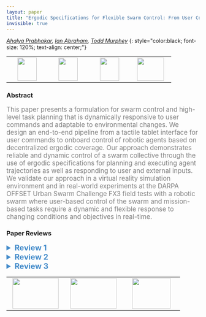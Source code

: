 ```yaml
---
layout: paper
title: "Ergodic Specifications for Flexible Swarm Control: From User Commands to Persistent Adaptation"
invisible: true
---
```

*[Ahalya Prabhakar](https://apr600.github.io/), [Ian Abraham](https://i-abr.github.io/), [Todd Murphey](https://murpheylab.github.io/)*
{: style="color:black; font-size: 120%; text-align: center;"}

<table width="40%"> <tr>
<td style="width: 20%; text-align: center;"><a href="http://www.roboticsproceedings.org/rss16/p067.pdf"><img src="{{ site.baseurl }}/images/paper_link.png"
width = "50"  height = "60"/> </a> </td>

<td style="width: 20%; text-align: center;"><a href="https://sites.google.com/view/ergodic-flexible-swarm-control"><img src="{{ site.baseurl }}/images/website_link.png"
width = "50"  height = "60"/> </a> </td>

<td style="width: 20%; text-align: center;"><a href="https://github.com/apr600/ErgodicHumanSwarmCollab"><img src="{{ site.baseurl }}/images/software_link.png"
width = "50"  height = "60"/> </a> </td>

<td style="width: 20%; text-align: center;"><a href="nan"><img src="{{ site.baseurl }}/images/pheedloop_link.png"
width = "70"  height = "60"/> </a> </td>

</tr></table>

### Abstract
<html><p style="color:gray; font-size: 120%; text-align: justified;">
This paper presents a formulation for swarm control and high-level task planning that is dynamically responsive to user commands and adaptable to environmental changes. We design an end-to-end pipeline from a tactile tablet interface for user commands to onboard control of robotic agents based on decentralized ergodic coverage. Our approach demonstrates reliable and dynamic control of a swarm collective through the use of ergodic specifications for planning and executing agent trajectories as well as responding to user and external inputs. We validate our approach in a virtual reality simulation environment and in real-world experiments at the DARPA OFFSET Urban Swarm Challenge FX3 field tests with a robotic swarm where user-based control of the swarm and mission-based tasks require a dynamic and flexible response to changing conditions and objectives in real-time.
</p></html>

### Paper Reviews
<details><summary style="font-size:20px; color:#438BCA"><b> Review 1</b></summary>
<p style="color:gray; font-size: 120%; text-align: justified; white-space: pre-line">
Overall comment: I am not entirely convinced this should be referred to as a swarm controller. It appears, to be effective, a lot of infomation must be passed between agents which gives the intuition it would not scale well. It may be more appropriate calling this a multi-agent control strategy.


Introduction:

	-The first paragraph could be make the problem space more clear.
		-E.G. "One of the biggest problems in multi-agent control of robotic systems is the management and individualized control of the swarm of robots." The way this could read is the problem is; to enable an individual human operator single out and control individual agents in the swarm or design individual agent control laws that coalesce into cooperative behaviors or design interfaces enabling collective management and control of a swarm by a single human.
		-E.G."However, it is still necessary to develop a method that integrates both a framework to incorporate a user command into the supervision of a swarm and individual robot-level planning algorithms." Like the previous example this is also unclear. An example may clear this up.

	-"Our approach motivates the use of flexible density descriptions where each agent is responsible for coverage of the full area, but can communicate its past and intended trajectory to the other agents. This allows for each agent to prioritize local exploration while ensuring coverage specifications are robust to network dynamics." There is a lot of information presented here that make the approach that will be presented unclear and how it is different than [3]. E.g. What is a flexible density description, how the robots are covering the full area (patrolling?) while locally exloring, coverage specifications robust to network dynamics (do robots need to stay in proximity for communication)?

Algorithm:

	-Eq (1) there is nothing wrong with this but the standard variables used for control affine systems are typically f(x) + g(x)u. Having the natural dynamics as g may go against the intuition of many readers.

	-Eq (2) what is s?

	-What is a sine arbitrary spatial distribution? I'm assuming this is a Fourier series for a spatial density function but it should be made clear in the text.

	-Eq (5) u should be defined differently as the ensemble control.

	-The agent dynamics being independent is a fine assumption but this reviewer believes this statement is not entirely true due to the obstacle avoidance and potentially the RRT planner that is dependent on the other agents (negligable at low density but probably not at high density).

	-Second to last paragraph of left column of page 4: "Minimizing the ergodic metric thus avoids issues often faced with multimodal optimizations as the robot will allocate proportional amounts of its time within some allotted time depending on the measure of importance specified by all the elements that are desirable (e.g., easter eggs and overriding user commands)." I think this should be allocated proportional amounts of time within some allotted space?

Results:

	-The communication topology of the swarm is incredibly important to these results but is not really investigated or explained. Is everything presented here a star topology through a central computer, a fully connected graph, is there a communication range?

	-An interesting experiment would be to see how the cost function behaves with respect to some appropriate network topology metric. 

Figures:

Figure 1 is never referred to in the text.
There is no figure 2.
Figure 3 is not referred to in the text.
</p> </details>

<details><summary style="font-size:20px; color:#438BCA"><b> Review 2</b></summary>
<p style="color:gray; font-size: 120%; text-align: justified; white-space: pre-line">
Strengths: 
The video was helpful in understanding how the spatial allocation of robots behaved in practice. This was a nice complement to the heat maps used in Figures 9 and 10 and helped improve the clarity of the paper.

The work appears to be original and has the potential for being significant. I'd personally like to read more about the approach.

The derivation of the ergodic control law appeared to be solid and well thought through. The math made sense, though there were some assumptions that had to be made (e.g., I had to assume that saying that v<n in the paragraph between equation (2) and equation (3) meant that the distribution could apply to 2D even though robot dynamics were in 6D (3 spatial dimensions plus roll, tilt, and yaw)).

Areas for Improvement:
There was a mismatch between some of the claims of the paper and the evidence provided to support those claims. Mismatches include:
* Footnote 2 and the introductory paragraph if Section III assert that the work applies to heterogeneous agents, but the derivation and demonstration were only for homogeneous agents. Without the details, the claim about heterogeneity is not supported.
* The last paragraph under figure 9 claimed that the swarm uniformly covered the workspace, but there was no quantitative data to support this so it is difficult to have confidence in the claim (or even fully understand what "uniformly covered" means).
* The discussion claimed that the formulation could minimize human operator workload, but no data was gathered to support this assertion.  An expert in human factors might point out that understanding why the agents were doing what they were doing might require more workload than giving inputs to another algorithm like a sheepdog steering algorithm.
* The discussion claimed that as the number of agents was reduced the algorithm adapted, but no data was used to quantify what this meant. Similarly, claims were made about scalability and the effect of various communication topologies that were not quantified,
* A claim was made in the introduction that adjusting swarm behavior by influencing individual agents becomes less effective as the number of agents grows. This depends on the way individual agents are selected, how the individual agents affect the other agents, and so on. Approaches such as those from PB Sujit's lab and MA Goodrich's lab show the ability to influence a lot of agents using very few individuals, so the claim needs to be better scoped and explained.

There were some details that were missing that made it difficult to evaluate how generalizable the results were. Missing details include:
* How did the RRT* planning algorithms ensure that agents would not collide? It didn't appear that the ergodic part of the algorithm addressed collisions, so the collision-avoidance must have been done in the RRT* algorithm.
* The ergodic specification was decentralized, but it depended on all agents knowing the c_k parameters. A claim was made that the result was robust to varying ways of communicating C_k, but details were not included to explain how this would work.
</p> </details>

<details><summary style="font-size:20px; color:#438BCA"><b> Review 3</b></summary>
<p style="color:gray; font-size: 120%; text-align: justified; white-space: pre-line">
The paper is overall well written and is well structured. The formulation in section III was described in detail. Sufficient description was provided for each figure.

The idea of combining the ergodic planner’s tendency to explore recently unvisited locations and user specified locations seems to be beneficial. This allows the user to concentrate on finding interesting locations, rather than spending time managing the swarm to spread across the area.

The authors mention that they intend “to test human cognitive load” using the developed system in the future. Personally, I am interested in whether users would find certain aspects of the developed system easy or difficult to use and what might be the reason for those outcomes. For example, the usefulness of the tactile tablet seems trivial without a user study showcasing its advantages. For this paper’s purpose, perhaps an ordinary touchscreen tablet could have been sufficient to control the swarm?

It is not clearly explained how a user explores within the virtual reality environment. The paper suggests that the user is able to navigate within the simulated environment. However, there is no description of how this is done. The ability to move around to change the viewpoint is a distinct type of control that adds further workload to the user while monitoring the swarm. 

The presentation quality of the work requires input  from a senior author. Examples below.

The meaning of the term ergodic should be introduced to help the reader.

The first figure should not be placed before the abstract. Also on the first page, a figure should not span both columns. 

The abbreviation VR does not need to be introduced in the abstract, as it is not used there. It needs to be introduced in Section II, when first used.

Figures 4, 5 and 8 are not well formatted.

There are several minor typos/errors in the paper:
In page 1, “Our approach attempts to mitigate these issues through a decentralized strategy which is independent of an central control hub ...” This should be “a” instead of “an”.
In page 1, “[3] presents a decentralized, density-based coverage approach which influences multiples robots in a swarm from user commands.” This should be “multiple” instead of “multiples”.
In page 1, “Other planners that attempt to replan based on updates swarm often rely on” - this is not clear.
In page 5, “The parameter Σ is the width of the region of attraction (or repulsion) that can be tuned basd on the size of the task space and the desired granularity.” This should be “based” instead of “basd”.
In page 7, “The ergodic specification enables each agent to constantly generates actions ... ” This should be “generate” instead of “generates”.

Some references are incomplete, for example, [13]. Some titles in references do not use correct lower/upper casing, for example, [12].
</p> </details>

<table width="100%"><tr><td style="width: 30%; text-align: center;"><a href="{{ site.baseurl }}/program/papers/66"> <img src="{{ site.baseurl }}/images/previous_icon.png" width = "120"  height = "80"/> </a> </td>

<td style="width: 30%; text-align: center;"><a href="{{ site.baseurl }}/program/papers"> <img src="{{ site.baseurl }}/images/overview_icon.png" width = "120"  height = "80"/> </a> </td> 

<td style="width: 30%; text-align: center;"><a href="{{ site.baseurl }}/program/papers/68"> <img src="{{ site.baseurl }}/images/next_icon.png" width = "100"  height = "80"/> </a> </td> 

</tr></table>

